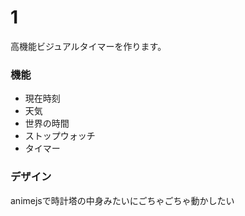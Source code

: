 # 1

高機能ビジュアルタイマーを作ります。

### 機能

- 現在時刻
- 天気
- 世界の時間
- ストップウォッチ
- タイマー

### デザイン

animejsで時計塔の中身みたいにごちゃごちゃ動かしたい

